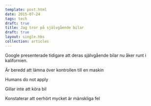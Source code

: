 ```yaml
---
template: post.html
date: 2015-07-24
tags: tech
draft: true
title: Jag tror på självgående bilar
draft: true
layout: single.hbs
collection: articles
---
```

Google presenterade tidigare att deras självgående bilar nu åker runt i kalifornien.

Är beredd att lämna över kontrollen till en maskin

Humans do not apply

Gillar inte att köra bil

Konstaterar att oerhört mycket är mänskliga fel